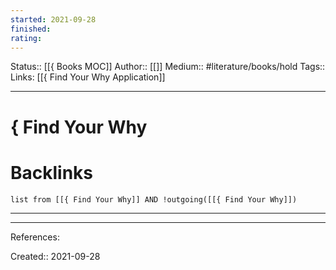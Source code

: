 ```yaml
---
started: 2021-09-28
finished:
rating:
---
```

Status:: [[{ Books MOC]]
Author:: [[]]
Medium:: #literature/books/hold
Tags::
Links: [[{ Find Your Why Application]]
___
# { Find Your Why
# Backlinks
```dataview
list from [[{ Find Your Why]] AND !outgoing([[{ Find Your Why]])
```
___
___
References:

Created:: 2021-09-28
